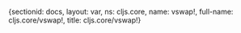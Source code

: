 {sectionid: docs, layout: var, ns: cljs.core, name: vswap!, full-name: cljs.core/vswap!,
  title: cljs.core/vswap!}
